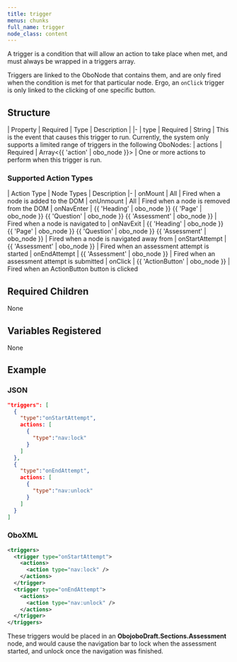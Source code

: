 ```yaml
---
title: trigger
menus: chunks
full_name: trigger
node_class: content
---
```

A trigger is a condition that will allow an action to take place when met, and must always be wrapped in a triggers array.

Triggers are linked to the OboNode that contains them, and are only fired when the condition is met for that particular node. Ergo, an `onClick` trigger is only linked to the clicking of one specific button.

## Structure

| Property | Required | Type | Description |
|-
| type | Required | String | This is the event that causes this trigger to run. Currently, the system only supports a limited range of triggers in the following OboNodes:
| actions | Required | Array\<{{ 'action' | obo_node }}\> | One or more actions to perform when this trigger is run.

### Supported Action Types

| Action Type | Node Types | Description
|-
| onMount | All | Fired when a node is added to the DOM
| onUnmount | All | Fired when a node is removed from the DOM
| onNavEnter | {{ 'Heading' | obo_node }} {{ 'Page' | obo_node }} {{ 'Question' | obo_node }} {{ 'Assessment' | obo_node }}  | Fired when a node is navigated to
| onNavExit | {{ 'Heading' | obo_node }} {{ 'Page' | obo_node }} {{ 'Question' | obo_node }} {{ 'Assessment' | obo_node }} | Fired when a node is navigated away from
| onStartAttempt | {{ 'Assessment' | obo_node }} | Fired when an assessment attempt is started
| onEndAttempt | {{ 'Assessment' | obo_node }} | Fired when an assessment attempt is submitted
| onClick | {{ 'ActionButton' | obo_node }} | Fired when an ActionButton button is clicked

## Required Children

None

## Variables Registered

None

## Example

### JSON

```json
"triggers": [
  {
    "type":"onStartAttempt",
    actions: [
      {
        "type":"nav:lock"
      }
    ]
  },
  {
    "type":"onEndAttempt",
    actions: [
      {
        "type":"nav:unlock"
      }
    ]
  }
]
```

### OboXML

```xml
<triggers>
  <trigger type="onStartAttempt">
    <actions>
      <action type="nav:lock" />
    </actions>
  </trigger>
  <trigger type="onEndAttempt">
    <actions>
      <action type="nav:unlock" />
    </actions>
  </trigger>
</triggers>
```

These triggers would be placed in an **ObojoboDraft.Sections.Assessment** node, and would cause the navigation bar to lock when the assessment started, and unlock once the navigation was finished.
